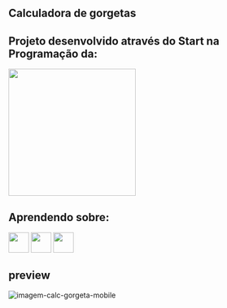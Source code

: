 ## Calculadora de gorgetas

## Projeto desenvolvido através do Start na Programação da: 
<img src="https://uploads-ssl.webflow.com/645baaf6d280a237e2676a09/645e88a4e405063118deef7d_logo-darkBG.png" width="250px" />

## Aprendendo sobre:
<img src="https://cdn.jsdelivr.net/gh/devicons/devicon/icons/html5/html5-original.svg" width="40" height="40" /> <img src="https://cdn.jsdelivr.net/gh/devicons/devicon/icons/css3/css3-original.svg" width="40" height="40"/> <img src="https://cdn.jsdelivr.net/gh/devicons/devicon/icons/javascript/javascript-original.svg" width="40" height="40" />

## preview
![imagem-calc-gorgeta-mobile](https://github.com/Alderj/calcular-gorgeta/assets/33815682/3d3b4dd4-bc33-4552-a4d7-734915bc7b55)

